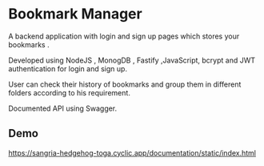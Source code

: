 # Bookmark Manager

A backend application with login and sign up pages which stores your bookmarks .

Developed using NodeJS , MonogDB , Fastify ,JavaScript, bcrypt and JWT authentication for login and sign up.

User can check their history of bookmarks and group them in different folders according to his requirement.

Documented API using Swagger.
## Demo

https://sangria-hedgehog-toga.cyclic.app/documentation/static/index.html
